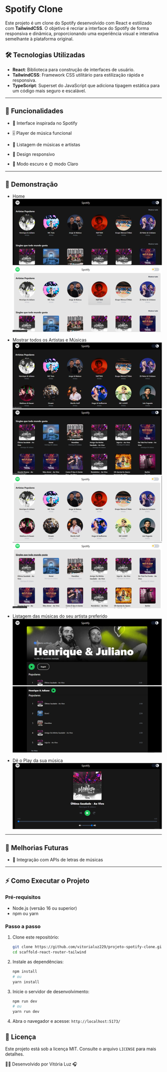 # Spotify Clone

 Este projeto é um clone do Spotify desenvolvido com React e estilizado com **TailwindCSS**. O objetivo é recriar a interface do Spotify de forma responsiva e dinâmica, proporcionando uma experiência visual e interativa semelhante à plataforma original.

## 🛠 Tecnologias Utilizadas

- **React**: Biblioteca para construção de interfaces de usuário.
- **TailwindCSS**: Framework CSS utilitário para estilização rápida e responsiva.
- **TypeScript**: Superset do JavaScript que adiciona tipagem estática para um código mais seguro e escalável.

---

## 📌 Funcionalidades

- 🎼 Interface inspirada no Spotify

- 🎚️ Player de música funcional

- 🎵 Listagem de músicas e artistas

- 📱 Design responsivo

- 🌙 Modo escuro e 🌞 modo Claro

---

## 📸 Demonstração

- Home
  <img src=src\assets\Demonstração\Home.png>
  <img src=src\assets\Demonstração\HomeBranco.png>

- Mostrar todos os Artistas e Músicas
  <img src=src\assets\Demonstração\MostrarTodos.png>
  <img src=src\assets\Demonstração\MostrarTodosSigles.png>
  <img src=src\assets\Demonstração\MostrarTodosSinglesBranco.png>
  <img src=src\assets\Demonstração\BrancoMostrarTodosSingles.png>

- Listagem das músicas do seu artista preferido
  <img src=src\assets\Demonstração\listagem.png>
  <img src=src\assets\Demonstração\Listagem2.png>

- Dê o Play da sua música
  <img src=/src/assets/Demonstração/Play.png>

---

## 📌 Melhorias Futuras

- 🎤 Integração com APIs de letras de músicas

---

## ⚡️ Como Executar o Projeto

### Pré-requisitos

- Node.js (versão 16 ou superior)
- npm ou yarn

### Passo a passo

1. Clone este repositório:

   ```bash
   git clone https://github.com/vitorialuz229/projeto-spotify-clone.git
   cd scaffold-react-router-tailwind
   ```

2. Instale as dependências:

   ```bash
   npm install
   # ou
   yarn install
   ```

3. Inicie o servidor de desenvolvimento:

   ```bash
   npm run dev
   # ou
   yarn run dev
   ```

4. Abra o navegador e acesse: `http://localhost:5173/`

## 📄 Licença

Este projeto está sob a licença MIT. Consulte o arquivo `LICENSE` para mais detalhes.

👨‍💻 Desenvolvido por Vitória Luz 🎧
